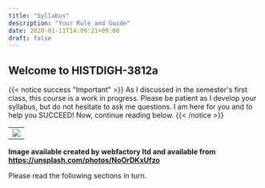 ```yaml
---
title: "Syllabus"
description: "Your Rule and Guide"
date: 2020-01-11T14:09:21+09:00
draft: false
---
```


## Welcome to HISTDIGH-3812a

{{< notice success "Important" >}} As I discussed in the semester's first class, this course is a work in progress. Please be patient as I develop your syllabus, but do not hesitate to ask me questions. I am here for you and to help you SUCCEED! Now, continue reading below.
{{< /notice >}}


<table >
	<tbody>
		<tr>
			<td><img src="https://images.unsplash.com/photo-1590479773265-7464e5d48118?ixlib=rb-4.0.3&ixid=M3wxMjA3fDB8MHxwaG90by1wYWdlfHx8fGVufDB8fHx8fA%3D%3D&auto=format&fit=crop&w=2670&q=80"> </td>
		</tr>
	</tbody>
</table>


**Image available created by webfactory ltd and available from https://unsplash.com/photos/NoOrDKxUfzo**

Please read the following sections in turn.
